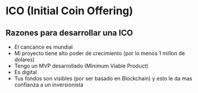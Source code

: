 # ICO (Initial Coin Offering)

## Razones para desarrollar una ICO

* El cancance es mundial
* Mi proyecto tiene alto poder de crecimiento (por lo menos 1 millon de dolares)
* Tengo un MVP desarrollado (Minimum Viable Product)
* Es digital
* Tus fondos son visibles (por ser basado en Blockchain) y esto le da mas confianza a un inversionista